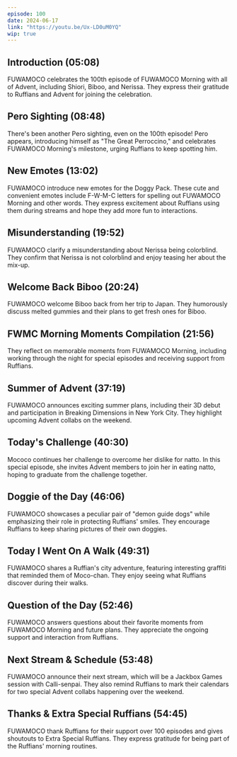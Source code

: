 ```yaml
---
episode: 100
date: 2024-06-17
link: "https://youtu.be/Ux-LD0uM0YQ"
wip: true
---
```


## Introduction (05:08)

FUWAMOCO celebrates the 100th episode of FUWAMOCO Morning with all of Advent, including Shiori, Biboo, and Nerissa. They express their gratitude to Ruffians and Advent for joining the celebration.

## Pero Sighting (08:48)

There's been another Pero sighting, even on the 100th episode! Pero appears, introducing himself as "The Great Perroccino," and celebrates FUWAMOCO Morning's milestone, urging Ruffians to keep spotting him.

## New Emotes (13:02)

FUWAMOCO introduce new emotes for the Doggy Pack. These cute and convenient emotes include F-W-M-C letters for spelling out FUWAMOCO Morning and other words. They express excitement about Ruffians using them during streams and hope they add more fun to interactions.

## Misunderstanding (19:52)

FUWAMOCO clarify a misunderstanding about Nerissa being colorblind. They confirm that Nerissa is not colorblind and enjoy teasing her about the mix-up.

## Welcome Back Biboo (20:24)

FUWAMOCO welcome Biboo back from her trip to Japan. They humorously discuss melted gummies and their plans to get fresh ones for Biboo.

## FWMC Morning Moments Compilation (21:56)

They reflect on memorable moments from FUWAMOCO Morning, including working through the night for special episodes and receiving support from Ruffians.

## Summer of Advent (37:19)

FUWAMOCO announces exciting summer plans, including their 3D debut and participation in Breaking Dimensions in New York City. They highlight upcoming Advent collabs on the weekend.

## Today's Challenge (40:30)

Mococo continues her challenge to overcome her dislike for natto. In this special episode, she invites Advent members to join her in eating natto, hoping to graduate from the challenge together.

## Doggie of the Day (46:06)

FUWAMOCO showcases a peculiar pair of "demon guide dogs" while emphasizing their role in protecting Ruffians' smiles. They encourage Ruffians to keep sharing pictures of their own doggies.

## Today I Went On A Walk (49:31)

FUWAMOCO shares a Ruffian's city adventure, featuring interesting graffiti that reminded them of Moco-chan. They enjoy seeing what Ruffians discover during their walks.

## Question of the Day (52:46)

FUWAMOCO answers questions about their favorite moments from FUWAMOCO Morning and future plans. They appreciate the ongoing support and interaction from Ruffians.

## Next Stream & Schedule (53:48)

FUWAMOCO announce their next stream, which will be a Jackbox Games session with Calli-senpai. They also remind Ruffians to mark their calendars for two special Advent collabs happening over the weekend.

## Thanks & Extra Special Ruffians (54:45)

FUWAMOCO thank Ruffians for their support over 100 episodes and gives shoutouts to Extra Special Ruffians. They express gratitude for being part of the Ruffians' morning routines.
